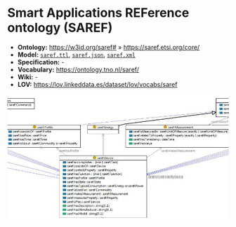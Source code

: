 # Smart Applications REFerence ontology (SAREF)

- **Ontology:** https://w3id.org/saref# &raquo; https://saref.etsi.org/core/
- **Model:** [`saref.ttl`](saref.ttl), [`saref.json`](saref.json), [`saref.xml`](saref.xml)
- **Specification:** -
- **Vocabulary:** https://ontology.tno.nl/saref/
- **Wiki:** -
- **LOV:** https://lov.linkeddata.es/dataset/lov/vocabs/saref

![](images/saref-device.edited.jpg)
